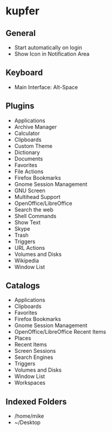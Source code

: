 # kupfer

## General

- Start automatically on login
- Show Icon in Notification Area


## Keyboard

- Main Interface: Alt-Space

## Plugins

- Applications
- Archive Manager
- Calculator
- Clipboards
- Custom Theme
- Dictionary
- Documents
- Favorites
- File Actions
- Firefox Bookmarks
- Gnome Session Management
- GNU Screen
- Multihead Support
- OpenOffice/LibreOffice
- Search the web
- Shell Commands
- Show Text
- Skype
- Trash
- Triggers
- URL Actions
- Volumes and Disks
- Wikipedia
- Window List

## Catalogs

- Applications
- Clipboards
- Favorites
- Firefox Bookmarks
- Gnome Session Management
- OpenOffice/LibreOffice Recent Items
- Places
- Recent Items
- Screen Sessions
- Search Engines
- Triggers
- Volumes and Disks
- Window List
- Workspaces

## Indexed Folders

- /home/mike
- ~/Desktop
